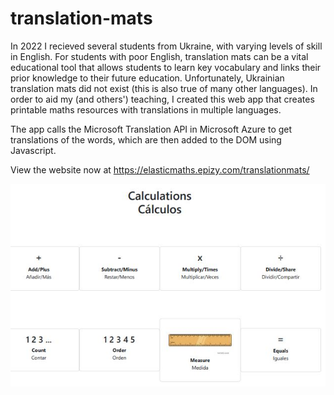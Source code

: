 # translation-mats
In 2022 I recieved several students from Ukraine, with varying levels of skill in English. For students with poor English, translation mats can be a vital educational tool that allows students to learn key vocabulary and links their prior knowledge to their future education. Unfortunately, Ukrainian translation mats did not exist (this is also true of many other languages). In order to aid my (and others') teaching, I created this web app that creates printable maths resources with translations in multiple languages.

The app calls the Microsoft Translation API in Microsoft Azure to get translations of the words, which are then added to the DOM using Javascript.

View the website now at https://elasticmaths.epizy.com/translationmats/

![This is an image](transmat.JPG)

